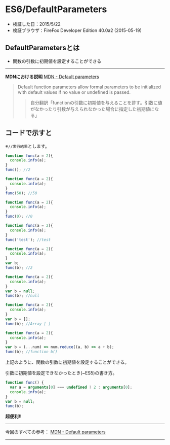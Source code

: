 # ES6/DefaultParameters
- 検証した日：2015/5/22
- 検証ブラウザ：FireFox Developer Edition 40.0a2 (2015-05-19)

## **DefaultParametersとは**
- 関数の引数に初期値を設定することができる
  
***

**MDNにおける説明** [MDN - Default parameters](https://developer.mozilla.org/en-US/docs/Web/JavaScript/Reference/Functions/Default_parameters)
>Default function parameters allow formal parameters to be initialized with default values if no value or undefined is passed.
>>自分翻訳「functionの引数に初期値を与えることを許す。引数に値がなかったり引数が与えられなかった場合に指定した初期値になる」


## **コードで示すと**

※`//実行結果`とします。

```js
function func(a = 2){
  console.info(a);
}
func(); //2
```

```js
function func(a = 2){
  console.info(a);
}
func(50); //50
```

```js
function func(a = 2){
  console.info(a);
}
func(0); //0
```

```js
function func(a = 2){
  console.info(a);
}
func('test'); //test
```

```js
function func(a = 2){
  console.info(a);
}
var b;
func(b); //2
```

```js
function func(a = 2){
  console.info(a);
}
var b = null;
func(b); //null
```

```js
function func(a = 2){
  console.info(a);
}
var b = [];
func(b); //Array [ ]
```

```js
function func(a = 2){
  console.info(a);
}
var b = (...num) => num.reduce((a, b) => a + b);
func(b); //function b()
```

上記のように、関数の引数に初期値を設定することができる。

引数に初期値を設定できなかったとき(~ES5)の書き方。

```js
function func() {
  var a = arguments[0] === undefined ? 2 : arguments[0];
  console.info(a);
}
var b = null;
func(b);
```
  
**超便利!!**


***

今回のすべての参考：
[MDN - Default parameters](https://developer.mozilla.org/en-US/docs/Web/JavaScript/Reference/Functions/Default_parameters)

***
